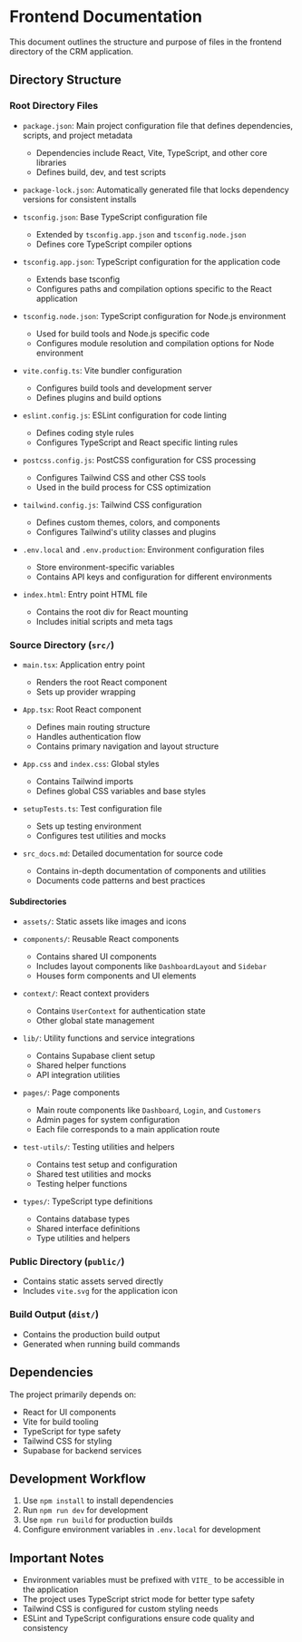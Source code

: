 # Frontend Documentation

This document outlines the structure and purpose of files in the frontend directory of the CRM application.

## Directory Structure

### Root Directory Files

- `package.json`: Main project configuration file that defines dependencies, scripts, and project metadata
  - Dependencies include React, Vite, TypeScript, and other core libraries
  - Defines build, dev, and test scripts

- `package-lock.json`: Automatically generated file that locks dependency versions for consistent installs

- `tsconfig.json`: Base TypeScript configuration file
  - Extended by `tsconfig.app.json` and `tsconfig.node.json`
  - Defines core TypeScript compiler options

- `tsconfig.app.json`: TypeScript configuration for the application code
  - Extends base tsconfig
  - Configures paths and compilation options specific to the React application

- `tsconfig.node.json`: TypeScript configuration for Node.js environment
  - Used for build tools and Node.js specific code
  - Configures module resolution and compilation options for Node environment

- `vite.config.ts`: Vite bundler configuration
  - Configures build tools and development server
  - Defines plugins and build options

- `eslint.config.js`: ESLint configuration for code linting
  - Defines coding style rules
  - Configures TypeScript and React specific linting rules

- `postcss.config.js`: PostCSS configuration for CSS processing
  - Configures Tailwind CSS and other CSS tools
  - Used in the build process for CSS optimization

- `tailwind.config.js`: Tailwind CSS configuration
  - Defines custom themes, colors, and components
  - Configures Tailwind's utility classes and plugins

- `.env.local` and `.env.production`: Environment configuration files
  - Store environment-specific variables
  - Contains API keys and configuration for different environments

- `index.html`: Entry point HTML file
  - Contains the root div for React mounting
  - Includes initial scripts and meta tags

### Source Directory (`src/`)

- `main.tsx`: Application entry point
  - Renders the root React component
  - Sets up provider wrapping

- `App.tsx`: Root React component
  - Defines main routing structure
  - Handles authentication flow
  - Contains primary navigation and layout structure

- `App.css` and `index.css`: Global styles
  - Contains Tailwind imports
  - Defines global CSS variables and base styles

- `setupTests.ts`: Test configuration file
  - Sets up testing environment
  - Configures test utilities and mocks

- `src_docs.md`: Detailed documentation for source code
  - Contains in-depth documentation of components and utilities
  - Documents code patterns and best practices

#### Subdirectories

- `assets/`: Static assets like images and icons

- `components/`: Reusable React components
  - Contains shared UI components
  - Includes layout components like `DashboardLayout` and `Sidebar`
  - Houses form components and UI elements

- `context/`: React context providers
  - Contains `UserContext` for authentication state
  - Other global state management

- `lib/`: Utility functions and service integrations
  - Contains Supabase client setup
  - Shared helper functions
  - API integration utilities

- `pages/`: Page components
  - Main route components like `Dashboard`, `Login`, and `Customers`
  - Admin pages for system configuration
  - Each file corresponds to a main application route

- `test-utils/`: Testing utilities and helpers
  - Contains test setup and configuration
  - Shared test utilities and mocks
  - Testing helper functions

- `types/`: TypeScript type definitions
  - Contains database types
  - Shared interface definitions
  - Type utilities and helpers

### Public Directory (`public/`)

- Contains static assets served directly
- Includes `vite.svg` for the application icon

### Build Output (`dist/`)

- Contains the production build output
- Generated when running build commands

## Dependencies

The project primarily depends on:
- React for UI components
- Vite for build tooling
- TypeScript for type safety
- Tailwind CSS for styling
- Supabase for backend services

## Development Workflow

1. Use `npm install` to install dependencies
2. Run `npm run dev` for development
3. Use `npm run build` for production builds
4. Configure environment variables in `.env.local` for development

## Important Notes

- Environment variables must be prefixed with `VITE_` to be accessible in the application
- The project uses TypeScript strict mode for better type safety
- Tailwind CSS is configured for custom styling needs
- ESLint and TypeScript configurations ensure code quality and consistency 